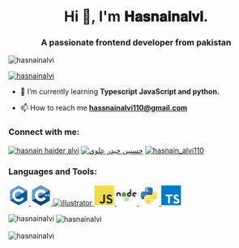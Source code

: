 <h1 align="center">Hi 👋, I'm 𝐇𝐚𝐬𝐧𝐚𝐢𝐧𝐚𝐥𝐯𝐢.</h1>
<h3 align="center">A passionate frontend developer from pakistan</h3>

<p align="left"> <img src="https://komarev.com/ghpvc/?username=hasnainalvi&label=Profile%20views&color=0e75b6&style=flat" alt="hasnainalvi" /> </p>

<p align="left"> <a href="https://github.com/ryo-ma/github-profile-trophy"><img src="https://github-profile-trophy.vercel.app/?username=hasnainalvi" alt="hasnainalvi" /></a> </p>

- 🌱 I’m currently learning **Typescript JavaScript and python.**

- 📫 How to reach me **hassnainalvi110@gmail.com**

<h3 align="left">Connect with me:</h3>
<p align="left">
<a href="https://linkedin.com/in/hasnain haider alvi" target="blank"><img align="center" src="https://raw.githubusercontent.com/rahuldkjain/github-profile-readme-generator/master/src/images/icons/Social/linked-in-alt.svg" alt="hasnain haider alvi" height="30" width="40" /></a>
<a href="https://fb.com/حسنین حیدر علوی" target="blank"><img align="center" src="https://raw.githubusercontent.com/rahuldkjain/github-profile-readme-generator/master/src/images/icons/Social/facebook.svg" alt="حسنین حیدر علوی" height="30" width="40" /></a>
<a href="https://instagram.com/hasnain_alvi110" target="blank"><img align="center" src="https://raw.githubusercontent.com/rahuldkjain/github-profile-readme-generator/master/src/images/icons/Social/instagram.svg" alt="hasnain_alvi110" height="30" width="40" /></a>
</p>

<h3 align="left">Languages and Tools:</h3>
<p align="left"> <a href="https://www.cprogramming.com/" target="_blank" rel="noreferrer"> <img src="https://raw.githubusercontent.com/devicons/devicon/master/icons/c/c-original.svg" alt="c" width="40" height="40"/> </a> <a href="https://www.w3schools.com/cpp/" target="_blank" rel="noreferrer"> <img src="https://raw.githubusercontent.com/devicons/devicon/master/icons/cplusplus/cplusplus-original.svg" alt="cplusplus" width="40" height="40"/> </a> <a href="https://www.adobe.com/in/products/illustrator.html" target="_blank" rel="noreferrer"> <img src="https://www.vectorlogo.zone/logos/adobe_illustrator/adobe_illustrator-icon.svg" alt="illustrator" width="40" height="40"/> </a> <a href="https://developer.mozilla.org/en-US/docs/Web/JavaScript" target="_blank" rel="noreferrer"> <img src="https://raw.githubusercontent.com/devicons/devicon/master/icons/javascript/javascript-original.svg" alt="javascript" width="40" height="40"/> </a> <a href="https://nodejs.org" target="_blank" rel="noreferrer"> <img src="https://raw.githubusercontent.com/devicons/devicon/master/icons/nodejs/nodejs-original-wordmark.svg" alt="nodejs" width="40" height="40"/> </a> <a href="https://www.python.org" target="_blank" rel="noreferrer"> <img src="https://raw.githubusercontent.com/devicons/devicon/master/icons/python/python-original.svg" alt="python" width="40" height="40"/> </a> <a href="https://www.typescriptlang.org/" target="_blank" rel="noreferrer"> <img src="https://raw.githubusercontent.com/devicons/devicon/master/icons/typescript/typescript-original.svg" alt="typescript" width="40" height="40"/> </a> </p>

<p><img align="left" src="https://github-readme-stats.vercel.app/api/top-langs?username=hasnainalvi&show_icons=true&locale=en&layout=compact" alt="hasnainalvi" /></p>

<p>&nbsp;<img align="center" src="https://github-readme-stats.vercel.app/api?username=hasnainalvi&show_icons=true&locale=en" alt="hasnainalvi" /></p>

<p><img align="center" src="https://github-readme-streak-stats.herokuapp.com/?user=hasnainalvi&" alt="hasnainalvi" /></p>
